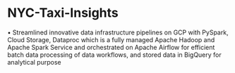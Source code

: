 # NYC-Taxi-Insights

•	Streamlined innovative data infrastructure pipelines on GCP with PySpark, Cloud Storage, Dataproc which is a fully managed Apache Hadoop and Apache Spark Service and orchestrated on Apache Airflow for efficient batch data processing of data workflows, and stored data in BigQuery for analytical purpose
